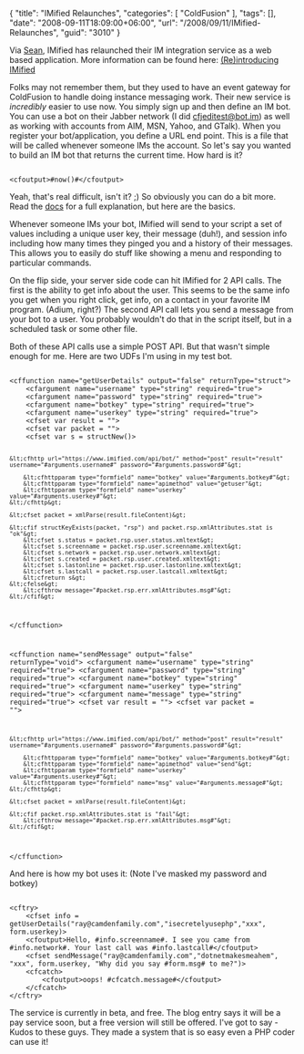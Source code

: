 {
	"title": "IMified Relaunches",
	"categories": [
		"ColdFusion"
	],
	"tags": [],
	"date": "2008-09-11T18:09:00+06:00",
	"url": "/2008/09/11/IMified-Relaunches",
	"guid": "3010"
}

Via <a href="http://www.corfield.org/blog">Sean</a>, IMified has relaunched their IM integration service as a web based application. More information can be found here: <a href="http://blog.imified.com/index.php/2008/09/11/reintroducing-imified/">(Re)introducing IMified</a>
<!--more-->
Folks may not remember them, but they used to have an event gateway for ColdFusion to handle doing instance messaging work. Their new service is <i>incredibly</i> easier to use now. You simply sign up and then define an IM bot. You can use a bot on their Jabber network (I did cfjeditest@bot.im) as well as working with accounts from AIM, MSN, Yahoo, and GTalk). When you register your bot/application, you define a URL end point. This is a file that will be called whenever someone IMs the account. So let's say you wanted to build an IM bot that returns the current time. How hard is it?

<code>
&lt;cfoutput&gt;#now()#&lt;/cfoutput&gt;
</code>

Yeah, that's real difficult, isn't it? ;) So obviously you can do a bit more. Read the <a href="http://new.imified.com/developers/api">docs</a> for a full explanation, but here are the basics.

Whenever someone IMs your bot, IMified will send to your script a set of values including a unique user key, their message (duh!), and session info including how many times they pinged you and a history of their messages. This allows you to easily do stuff like showing a menu and responding to particular commands.

On the flip side, your server side code can hit IMified for 2 API calls. The first is the ability to get info about the user. This seems to be the same info you get when you right click, get info, on a contact in your favorite IM program. (Adium, right?) The second API call lets you send a message from your bot to a user. You probably wouldn't do that in the script itself, but in a scheduled task or some other file. 

Both of these API calls use a simple POST API. But that wasn't simple enough for me. Here are two UDFs I'm using in my test bot.

<code>
&lt;cffunction name="getUserDetails" output="false" returnType="struct"&gt;
	&lt;cfargument name="username" type="string" required="true"&gt;
	&lt;cfargument name="password" type="string" required="true"&gt;
	&lt;cfargument name="botkey" type="string" required="true"&gt;
	&lt;cfargument name="userkey" type="string" required="true"&gt;
	&lt;cfset var result = ""&gt;
	&lt;cfset var packet = ""&gt;
	&lt;cfset var s = structNew()&gt;
		
	&lt;cfhttp url="https://www.imified.com/api/bot/" method="post" result="result" username="#arguments.username#" password="#arguments.password#"&gt;

		&lt;cfhttpparam type="formfield" name="botkey" value="#arguments.botkey#"&gt;
		&lt;cfhttpparam type="formfield" name="apimethod" value="getuser"&gt;
		&lt;cfhttpparam type="formfield" name="userkey" value="#arguments.userkey#"&gt;
	&lt;/cfhttp&gt;

	&lt;cfset packet = xmlParse(result.fileContent)&gt;
	
	&lt;cfif structKeyExists(packet, "rsp") and packet.rsp.xmlAttributes.stat is "ok"&gt;
		&lt;cfset s.status = packet.rsp.user.status.xmltext&gt;
		&lt;cfset s.screenname = packet.rsp.user.screenname.xmltext&gt;
		&lt;cfset s.network = packet.rsp.user.network.xmltext&gt;
		&lt;cfset s.created = packet.rsp.user.created.xmltext&gt;
		&lt;cfset s.lastonline = packet.rsp.user.lastonline.xmltext&gt;
		&lt;cfset s.lastcall = packet.rsp.user.lastcall.xmltext&gt;
		&lt;cfreturn s&gt;
	&lt;cfelse&gt;
		&lt;cfthrow message="#packet.rsp.err.xmlAttributes.msg#"&gt;
	&lt;/cfif&gt;
&lt;/cffunction&gt;

&lt;cffunction name="sendMessage" output="false" returnType="void"&gt;
	&lt;cfargument name="username" type="string" required="true"&gt;
	&lt;cfargument name="password" type="string" required="true"&gt;
	&lt;cfargument name="botkey" type="string" required="true"&gt;
	&lt;cfargument name="userkey" type="string" required="true"&gt;
	&lt;cfargument name="message" type="string" required="true"&gt;
	&lt;cfset var result = ""&gt;
	&lt;cfset var packet = ""&gt;

	&lt;cfhttp url="https://www.imified.com/api/bot/" method="post" result="result" username="#arguments.username#" password="#arguments.password#"&gt;

		&lt;cfhttpparam type="formfield" name="botkey" value="#arguments.botkey#"&gt;
		&lt;cfhttpparam type="formfield" name="apimethod" value="send"&gt;
		&lt;cfhttpparam type="formfield" name="userkey" value="#arguments.userkey#"&gt;
		&lt;cfhttpparam type="formfield" name="msg" value="#arguments.message#"&gt;
	&lt;/cfhttp&gt;

	&lt;cfset packet = xmlParse(result.fileContent)&gt;
	
	&lt;cfif packet.rsp.xmlAttributes.stat is "fail"&gt;
		&lt;cfthrow message="#packet.rsp.err.xmlAttributes.msg#"&gt;
	&lt;/cfif&gt;
&lt;/cffunction&gt;
</code>

And here is how my bot uses it: (Note I've masked my password and botkey)

<code>
&lt;cftry&gt;
	&lt;cfset info = getUserDetails("ray@camdenfamily.com","isecretelyusephp","xxx", form.userkey)&gt;
	&lt;cfoutput&gt;Hello, #info.screenname#. I see you came from #info.network#. Your last call was #info.lastcall#&lt;/cfoutput&gt;
	&lt;cfset sendMessage("ray@camdenfamily.com","dotnetmakesmeahem", "xxx", form.userkey, "Why did you say #form.msg# to me?")&gt;
	&lt;cfcatch&gt;
		&lt;cfoutput&gt;oops! #cfcatch.message#&lt;/cfoutput&gt;
	&lt;/cfcatch&gt;
&lt;/cftry&gt;
</code>

The service is currently in beta, and free. The blog entry says it will be a pay service soon, but a free version will still be offered. I've got to say - Kudos to these guys. They made a system that is so easy even a PHP coder can use it!